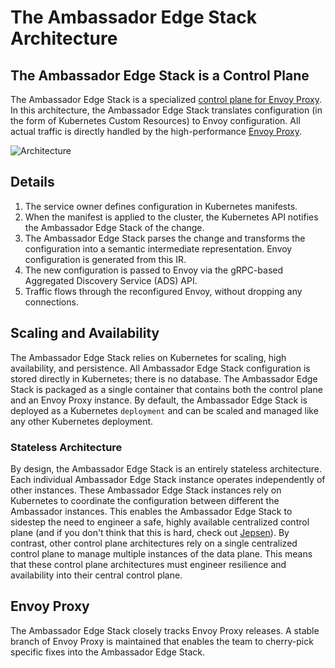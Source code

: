 # The Ambassador Edge Stack Architecture

## The Ambassador Edge Stack is a Control Plane

The Ambassador Edge Stack is a specialized [control plane for Envoy Proxy](https://blog.getambassador.io/the-importance-of-control-planes-with-service-meshes-and-front-proxies-665f90c80b3d). In this architecture, the Ambassador Edge Stack translates configuration (in the form of Kubernetes Custom Resources) to Envoy configuration. All actual traffic is directly handled by the high-performance [Envoy Proxy](https://www.envoyproxy.io).

![Architecture](../../../images/ambassador-arch.png)

## Details

1. The service owner defines configuration in Kubernetes manifests.
2. When the manifest is applied to the cluster, the Kubernetes API notifies the Ambassador Edge Stack of the change.
3. The Ambassador Edge Stack parses the change and transforms the configuration into a semantic intermediate representation. Envoy configuration is generated from this IR.
4. The new configuration is passed to Envoy via the gRPC-based Aggregated Discovery Service (ADS) API.
5. Traffic flows through the reconfigured Envoy, without dropping any connections.

## Scaling and Availability

The Ambassador Edge Stack relies on Kubernetes for scaling, high availability, and persistence. All Ambassador Edge Stack configuration is stored directly in Kubernetes; there is no database. The Ambassador Edge Stack is packaged as a single container that contains both the control plane and an Envoy Proxy instance. By default, the Ambassador Edge Stack is deployed as a Kubernetes `deployment` and can be scaled and managed like any other Kubernetes deployment.

### Stateless Architecture

By design, the Ambassador Edge Stack is an entirely stateless architecture. Each individual Ambassador Edge Stack instance operates independently of other instances. These Ambassador Edge Stack instances rely on Kubernetes to coordinate the configuration between different the Ambassador instances. This enables the Ambassador Edge Stack to sidestep the need to engineer a safe, highly available centralized control plane (and if you don't think that this is hard, check out [Jepsen](https://jepsen.io)). By contrast, other control plane architectures rely on a single centralized control plane to manage multiple instances of the data plane. This means that these control plane architectures must engineer resilience and availability into their central control plane.

## Envoy Proxy

The Ambassador Edge Stack closely tracks Envoy Proxy releases. A stable branch of Envoy Proxy is maintained that enables the team to cherry-pick specific fixes into the Ambassador Edge Stack.
